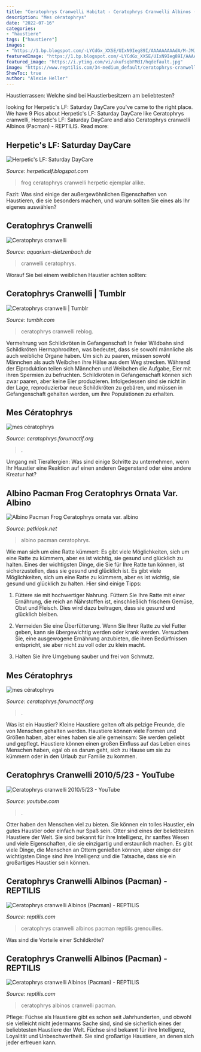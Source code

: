 ```yaml
---
title: "Ceratophrys Cranwelli Habitat - Ceratophrys Cranwelli Albinos (pacman)"
description: "Mes cératophrys"
date: "2022-07-16"
categories:
- "haustiere"
tags: ["haustiere"]
images:
- "https://1.bp.blogspot.com/-LYCdGx_XXSE/UIxN9Ieg89I/AAAAAAAAAdA/M-JMJoP3-SM/s1600/Ceratophrys+cranwelli_by_Blepharopsis+%25281%2529.jpg"
featuredImage: "https://1.bp.blogspot.com/-LYCdGx_XXSE/UIxN9Ieg89I/AAAAAAAAAdA/M-JMJoP3-SM/s1600/Ceratophrys+cranwelli_by_Blepharopsis+%25281%2529.jpg"
featured_image: "https://i.ytimg.com/vi/ukufsqbFMdI/hqdefault.jpg"
image: "https://www.reptilis.com/34-medium_default/ceratophrys-cranwelli-albinos-4-5-cm.jpg"
ShowToc: true
author: "Alexie Heller"
---
```



Haustierrassen: Welche sind bei Haustierbesitzern am beliebtesten?

	

		
looking for Herpetic&#039;s LF: Saturday DayCare you've came to the right place. We have 9 Pics about Herpetic&#039;s LF: Saturday DayCare like Ceratophrys cranwelli, Herpetic&#039;s LF: Saturday DayCare and also Ceratophrys cranwelli Albinos (Pacman) - REPTILIS. Read more:
		
    
## Herpetic&#039;s LF: Saturday DayCare

<img loading=lazy src="https://1.bp.blogspot.com/-LYCdGx_XXSE/UIxN9Ieg89I/AAAAAAAAAdA/M-JMJoP3-SM/s1600/Ceratophrys+cranwelli_by_Blepharopsis+%25281%2529.jpg" onerror="this.onerror=null;this.src='https://tse4.mm.bing.net/th?id=OIP.-PuGRT47v68g-FR5ZX519QHaE8&amp;pid=15.1';" alt="Herpetic&#039;s LF: Saturday DayCare">

_Source: herpeticslf.blogspot.com_

>frog ceratophrys cranwelli herpetic ejemplar alike. 

	

Fazit: Was sind einige der außergewöhnlichen Eigenschaften von Haustieren, die sie besonders machen, und warum sollten Sie eines als Ihr eigenes auswählen?

    
## Ceratophrys Cranwelli

<img loading=lazy src="https://www.aquarium-dietzenbach.de/img/ceratophrys_cranwelli_1.jpg" onerror="this.onerror=null;this.src='https://tse3.mm.bing.net/th?id=OIP.9o67Yc0mHzzXIcj6wshN_AHaFj&amp;pid=15.1';" alt="Ceratophrys cranwelli">

_Source: aquarium-dietzenbach.de_

>cranwelli ceratophrys. 

	

Worauf Sie bei einem weiblichen Haustier achten sollten:

    
## Ceratophrys Cranwelli | Tumblr

<img loading=lazy src="https://68.media.tumblr.com/02dfa9f6e4b81beb6b6009f2bc94860c/tumblr_nv8oy97L8N1rgz03io1_500.jpg" onerror="this.onerror=null;this.src='https://tse4.mm.bing.net/th?id=OIP.0KZA4WnAcN8h7koalGbSuAHaFj&amp;pid=15.1';" alt="Ceratophrys cranwelli | Tumblr">

_Source: tumblr.com_

>ceratophrys cranwelli reblog. 

	

Vermehrung von Schildkröten in Gefangenschaft
In freier Wildbahn sind Schildkröten Hermaphroditen, was bedeutet, dass sie sowohl männliche als auch weibliche Organe haben. Um sich zu paaren, müssen sowohl Männchen als auch Weibchen ihre Hälse aus dem Weg strecken. Während der Eiproduktion teilen sich Männchen und Weibchen die Aufgabe, Eier mit ihren Spermien zu befruchten. Schildkröten in Gefangenschaft können sich zwar paaren, aber keine Eier produzieren. Infolgedessen sind sie nicht in der Lage, reproduzierbar neue Schildkröten zu gebären, und müssen in Gefangenschaft gehalten werden, um ihre Populationen zu erhalten.

    
## Mes Cératophrys

<img loading=lazy src="https://i.servimg.com/u/f76/11/76/49/17/dsc_1132.jpg" onerror="this.onerror=null;this.src='https://tse4.mm.bing.net/th?id=OIP.GozHroRg6HLkWhOrDYhboAHaE9&amp;pid=15.1';" alt="mes cératophrys">

_Source: ceratophrys.forumactif.org_

>. 

	

Umgang mit Tierallergien: Was sind einige Schritte zu unternehmen, wenn Ihr Haustier eine Reaktion auf einen anderen Gegenstand oder eine andere Kreatur hat?

    
## Albino Pacman Frog Ceratophrys Ornata Var. Albino

<img loading=lazy src="https://s.yimg.com/aah/yhst-172565950-9/albino-pacman-frog-ceratophrys-ornata-var-albino-6.png" onerror="this.onerror=null;this.src='https://tse3.mm.bing.net/th?id=OIP.9_2XMNDKKIGgdIAh39StCQAAAA&amp;pid=15.1';" alt="Albino Pacman Frog Ceratophrys ornata var. albino">

_Source: petkiosk.net_

>albino pacman ceratophrys. 

	

Wie man sich um eine Ratte kümmert: Es gibt viele Möglichkeiten, sich um eine Ratte zu kümmern, aber es ist wichtig, sie gesund und glücklich zu halten.
Eines der wichtigsten Dinge, die Sie für Ihre Ratte tun können, ist sicherzustellen, dass sie gesund und glücklich ist. Es gibt viele Möglichkeiten, sich um eine Ratte zu kümmern, aber es ist wichtig, sie gesund und glücklich zu halten. Hier sind einige Tipps:
1. Füttere sie mit hochwertiger Nahrung. Füttern Sie Ihre Ratte mit einer Ernährung, die reich an Nährstoffen ist, einschließlich frischem Gemüse, Obst und Fleisch. Dies wird dazu beitragen, dass sie gesund und glücklich bleiben.

2. Vermeiden Sie eine Überfütterung. Wenn Sie Ihrer Ratte zu viel Futter geben, kann sie übergewichtig werden oder krank werden. Versuchen Sie, eine ausgewogene Ernährung anzubieten, die ihren Bedürfnissen entspricht, sie aber nicht zu voll oder zu klein macht.

3. Halten Sie ihre Umgebung sauber und frei von Schmutz.

    
## Mes Cératophrys

<img loading=lazy src="https://i.servimg.com/u/f76/11/76/49/17/dsc_1124.jpg" onerror="this.onerror=null;this.src='https://tse3.mm.bing.net/th?id=OIP.rqT0MeyrFffmmPkzmJ3iEgHaE9&amp;pid=15.1';" alt="mes cératophrys">

_Source: ceratophrys.forumactif.org_

>. 

	

Was ist ein Haustier?
Kleine Haustiere gelten oft als pelzige Freunde, die von Menschen gehalten werden. Haustiere können viele Formen und Größen haben, aber eines haben sie alle gemeinsam: Sie werden geliebt und gepflegt. Haustiere können einen großen Einfluss auf das Leben eines Menschen haben, egal ob es darum geht, sich zu Hause um sie zu kümmern oder in den Urlaub zur Familie zu kommen.

    
## Ceratophrys Cranwelli 2010/5/23 - YouTube

<img loading=lazy src="https://i.ytimg.com/vi/ukufsqbFMdI/hqdefault.jpg" onerror="this.onerror=null;this.src='https://tse2.mm.bing.net/th?id=OIP.2z9-DfntE-WCEvJkbJfRLgHaFj&amp;pid=15.1';" alt="Ceratophrys cranwelli 2010/5/23 - YouTube">

_Source: youtube.com_

>. 

	

Otter haben den Menschen viel zu bieten. Sie können ein tolles Haustier, ein gutes Haustier oder einfach nur Spaß sein.
Otter sind eines der beliebtesten Haustiere der Welt. Sie sind bekannt für ihre Intelligenz, ihr sanftes Wesen und viele Eigenschaften, die sie einzigartig und erstaunlich machen. Es gibt viele Dinge, die Menschen an Ottern genießen können, aber einige der wichtigsten Dinge sind ihre Intelligenz und die Tatsache, dass sie ein großartiges Haustier sein können.

    
## Ceratophrys Cranwelli Albinos (Pacman) - REPTILIS

<img loading=lazy src="https://www.reptilis.com/34-medium_default/ceratophrys-cranwelli-albinos-4-5-cm.jpg" onerror="this.onerror=null;this.src='https://tse4.mm.bing.net/th?id=OIP.K-4q2_4kZoZqQA0tTeTT0wAAAA&amp;pid=15.1';" alt="Ceratophrys cranwelli Albinos (Pacman) - REPTILIS">

_Source: reptilis.com_

>ceratophrys cranwelli albinos pacman reptilis grenouilles. 

	

Was sind die Vorteile einer Schildkröte?

    
## Ceratophrys Cranwelli Albinos (Pacman) - REPTILIS

<img loading=lazy src="https://www.reptilis.com/36-large_default/ceratophrys-cranwelli-albinos-4-5-cm.jpg" onerror="this.onerror=null;this.src='https://tse2.mm.bing.net/th?id=OIP.6R0uKIOsdqFzPM1G0AdD8QHaHa&amp;pid=15.1';" alt="Ceratophrys cranwelli Albinos (Pacman) - REPTILIS">

_Source: reptilis.com_

>ceratophrys albinos cranwelli pacman. 

	

Pflege:
Füchse als Haustiere gibt es schon seit Jahrhunderten, und obwohl sie vielleicht nicht jedermanns Sache sind, sind sie sicherlich eines der beliebtesten Haustiere der Welt. Füchse sind bekannt für ihre Intelligenz, Loyalität und Unbeschwertheit. Sie sind großartige Haustiere, an denen sich jeder erfreuen kann.

